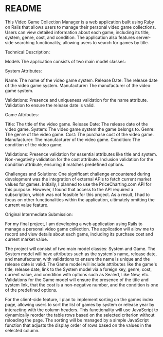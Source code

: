# README

This Video Game Collection Manager is a web application built using Ruby on Rails that allows users to manage their personal video game collections. Users can view detailed information about each game, including its title, system, genre, cost, and condition. The application also features server-side searching functionality, allowing users to search for games by title.

Technical Description:

Models
The application consists of two main model classes:

System
Attributes:

Name: The name of the video game system.
Release Date: The release date of the video game system.
Manufacturer: The manufacturer of the video game system.

Validations:
Presence and uniqueness validation for the name attribute.
Validation to ensure the release date is valid.

Game
Attributes:

Title: The title of the video game.
Release Date: The release date of the video game.
System: The video game system the game belongs to.
Genre: The genre of the video game.
Cost: The purchase cost of the video game.
Manufacturer: The manufacturer of the video game.
Condition: The condition of the video game.

Validations:
Presence validation for essential attributes like title and system.
Non-negativity validation for the cost attribute.
Inclusion validation for the condition attribute, ensuring it matches predefined options.


Challenges and Solutions:
One significant challenge encountered during development was the integration of external APIs to fetch current market values for games. Initially, I planned to use the PriceCharting.com API for this purpose. However, I found that access to the API required a subscription, which was not feasible for this project. As a result, I had to focus on other functionalities within the application, ultimately omitting the current value feature.


Original Intermediate Submission:

For my final project, I am developing a web application using Rails to manage a personal video game collection. The application will allow me to record and view details about each game, including its purchase cost and current market value.

The project will consist of two main model classes: System and Game. The System model will have attributes such as the system's name, release date, and manufacturer, with validations to ensure the name is unique and the release date is valid. The Game model will include attributes like the game's title, release date, link to the System model via a foreign key, genre, cost, current value, and condition with options such as Sealed, Like New, etc. Validations for the Game model will ensure the presence of the title and system link, that the cost is a non-negative number, and the condition is one of the predefined options.

For the client-side feature, I plan to implement sorting on the games index page, allowing users to sort the list of games by system or release year by interacting with the column headers. This functionality will use JavaScript to dynamically reorder the table rows based on the selected criterion without reloading the page. The sorting will be managed by a simple JavaScript function that adjusts the display order of rows based on the values in the selected column.
